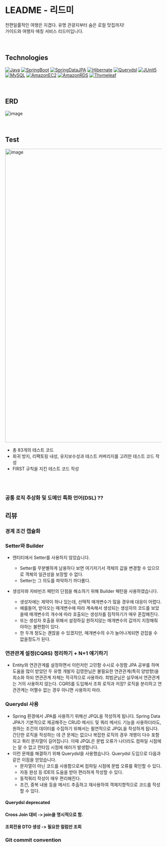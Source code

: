 # LEADME - 리드미
천편일률적인 여행은 지겹다. 유명 관광지부터 숨은 로컬 맛집까지!  
가이드와 여행자 매칭 서비스 리드미입니다.
<br/>
<br/>
<br/>

## Technologies
[![Java](https://img.shields.io/badge/Java-007396?style=flat-square&logo=Java&logoColor=white)](https://github.com/samisnotthree/LEADME)
[![SpringBoot](https://img.shields.io/badge/SpringBoot-6DB33F?style=flat-square&logo=SpringBoot&logoColor=white)](https://github.com/samisnotthree/LEADME)
[![SpringDataJPA](https://img.shields.io/badge/SpringDataJPA-6DB33F?style=flat-square&logoColor=white)](https://github.com/samisnotthree/LEADME)
[![Hibernate](https://img.shields.io/badge/Hibernate-59666C?style=flat-square&logo=Hibernate&logoColor=white)](https://github.com/samisnotthree/LEADME)
[![Querydsl](https://img.shields.io/badge/Querydsl-6DB33F?style=flat-square&logoColor=white)](https://github.com/samisnotthree/LEADME)
[![JUnit5](https://img.shields.io/badge/JUnit5-25A162?style=flat-square&logo=JUnit5&logoColor=white)](https://github.com/samisnotthree/LEADME)  
[![MySQL](https://img.shields.io/badge/MySQL-4479A1?style=flat-square&logo=MySQL&logoColor=white)](https://github.com/samisnotthree/LEADME)
[![AmazonEC2](https://img.shields.io/badge/AmazonEC2-FF9900?style=flat-square&logo=AmazonEC2&logoColor=white)](https://github.com/samisnotthree/LEADME)
[![AmazonRDS](https://img.shields.io/badge/AmazonRDS-527FFF?style=flat-square&logo=AmazonAWS&logoColor=white)](https://github.com/samisnotthree/LEADME)
[![Thymeleaf](https://img.shields.io/badge/Thymeleaf-005F0F?style=flat-square&logo=Thymeleaf&logoColor=white)](https://github.com/samisnotthree/LEADME)
<br/>
<br/>
<br/>
## ERD
![image](https://user-images.githubusercontent.com/85722378/169803885-45021b3c-d5b4-4459-8f8f-f94887b178ef.png)
<br/>
<br/>
<br/>
## Test
<img width="942" alt="image" src="https://user-images.githubusercontent.com/85722378/178270814-ab8500e1-bce6-413e-93fc-1d9b692488ff.png">

- 총 83개의 테스트 코드
- 회귀 방지, 리팩토링 내성, 유지보수성과 테스트 커버리지를 고려한 테스트 코드 작성
- FIRST 규칙을 지킨 테스트 코드 작성

<br/>
<br/>

### 공통 로직 추상화 및 도메인 특화 언어(DSL) ??

## 리뷰

### 경계 조건 캡슐화

### Setter와 Builder
- 엔티티에서 Setter를 사용하지 않았습니다.
  - Setter를 무분별하게 남용하다 보면 여기저기서 객체의 값을 변경할 수 있으므로 객체의 일관성을 보장할 수 없다.
  - Setter는 그 의도를 파악하기 까다롭다.
  
- 생성자와 자바빈즈 패턴의 단점을 해소하기 위해 Builder 패턴을 사용하였습니다.
  - 생성자에는 제약이 하나 있는데, 선택적 매개변수가 많을 경우에 대응이 어렵다.  
  - 예를들어, 받아오는 매개변수에 따라 계속해서 생성되는 생성자의 코드를 보았을때 매개변수의 개수에 따라 호출되는 생성자를 짐작하기가 매우 혼잡해진다.  
  - 또는 생성자 호출을 위해서 설정하길 원하지않는 매개변수의 값까지 지정해줘야하는 불편함이 있다.  
  - 한 두개 정도는 괜찮을 수 있겠지만, 매개변수의 수가 늘어나게되면 걷잡을 수 없을정도가 된다.  


### 연관관계 설정(CQRS) 정리하기 + N+1 얘기하기
- Entity와 연관관계를 설정하면서 이런저런 고민함 수시로 수정함 JPA 공부를 하며 도움을 많이 받았던 두 유명 개발자
김영한님은 불필요한 연관관계(특히 양방향)을 최소화 하되 연관관계 자체는 적극적으로 사용하라.
최범균님은 실무에서 연관관계는 거의 사용하지 않는다. CQRS를 도입해서 조회 로직과 저장? 로직을 분리하고 연관관계는 어쩔수 없는 경우 아니면 사용하지 마라.


### Querydsl 사용
- Spring 환경에서 JPA를 사용하기 위해선 JPQL을 작성하게 됩니다. Spring Data JPA가 기본적으로 제공해주는 CRUD 메서드 및 쿼리 메서드 기능을 사용하더라도, 원하는 조건의 데이터를 수집하기 위해서는 필연적으로 JPQL을 작성하게 됩니다. 간단한 로직을 작성하는 데 큰 문제는 없으나 복잡한 로직의 경우 개행이 다수 포함되고 쿼리 문자열이 길어집니다. 이때 JPQL은 문법 오류가 나더라도 컴파일 시점에는 알 수 없고 런타임 시점에 에러가 발생합니다.
- 이런 문제를 해결하기 위해 Querydsl을 사용했습니다. Querydsl 도입으로 다음과 같은 이점을 얻었습니다.
  - 문자열이 아닌 코드를 사용함으로써 컴파일 시점에 문법 오류를 확인할 수 있다.
  - 자동 완성 등 IDE의 도움을 받아 편리하게 작성할 수 있다.
  - 동적쿼리 작성이 매우 편리해진다.
  - 조건, 중복 내용 등을 메서드 추출하고 재사용하여 객체지향적으로 코드를 작성할 수 있다.


#### Querydsl deprecated

#### Cross Join 대비 -> join을 명시적으로 함.

#### 조회전용 DTO 생성 -> 필요한 컬럼만 조회


### Git commit convention
